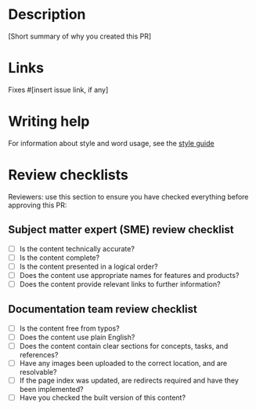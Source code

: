 # Description

[Short summary of why you created this PR]

# Links

Fixes #[insert issue link, if any]

# Writing help

For information about style and word usage, see the [style guide](https://docs.timescale.com/about/latest/contribute-to-docs/)

# Review checklists

Reviewers: use this section to ensure you have checked everything before approving this PR:

## Subject matter expert (SME) review checklist

*   [ ] Is the content technically accurate?
*   [ ] Is the content complete?
*   [ ] Is the content presented in a logical order?
*   [ ] Does the content use appropriate names for features and products?
*   [ ] Does the content provide relevant links to further information?

## Documentation team review checklist

*   [ ] Is the content free from typos?
*   [ ] Does the content use plain English?
*   [ ] Does the content contain clear sections for concepts, tasks, and references?
*   [ ] Have any images been uploaded to the correct location, and are resolvable?
*   [ ] If the page index was updated, are redirects required
      and have they been implemented?
*   [ ] Have you checked the built version of this content?

